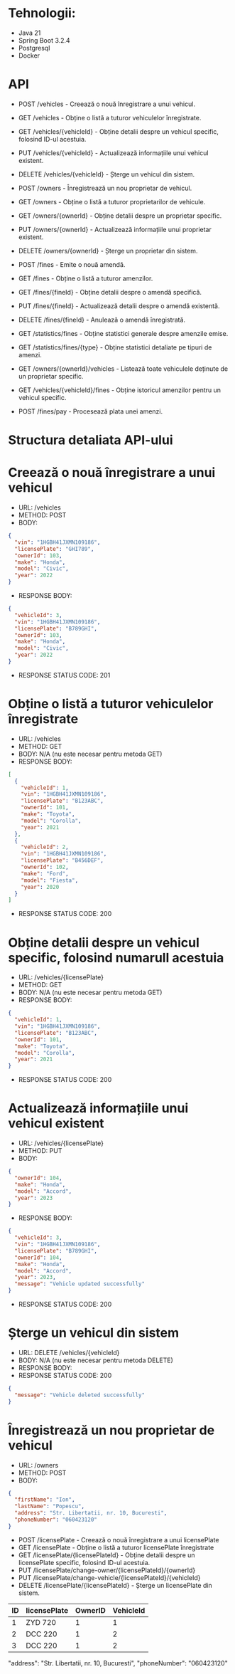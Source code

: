 # Tehnologii: 
- Java 21
- Spring Boot 3.2.4
- Postgresql
- Docker

# API

- POST /vehicles - Creează o nouă înregistrare a unui vehicul.
- GET /vehicles - Obține o listă a tuturor vehiculelor înregistrate.
- GET /vehicles/{vehicleId} - Obține detalii despre un vehicul specific, folosind ID-ul acestuia.
- PUT /vehicles/{vehicleId} - Actualizează informațiile unui vehicul existent.
- DELETE /vehicles/{vehicleId} - Șterge un vehicul din sistem.

- POST /owners - Înregistrează un nou proprietar de vehicul.
- GET /owners - Obține o listă a tuturor proprietarilor de vehicule.
- GET /owners/{ownerId} - Obține detalii despre un proprietar specific.
- PUT /owners/{ownerId} - Actualizează informațiile unui proprietar existent.
- DELETE /owners/{ownerId} - Șterge un proprietar din sistem.

- POST /fines - Emite o nouă amendă.
- GET /fines - Obține o listă a tuturor amenzilor.
- GET /fines/{fineId} - Obține detalii despre o amendă specifică.
- PUT /fines/{fineId} - Actualizează detalii despre o amendă existentă.
- DELETE /fines/{fineId} - Anulează o amendă înregistrată.

- GET /statistics/fines - Obține statistici generale despre amenzile emise.
- GET /statistics/fines/{type} - Obține statistici detaliate pe tipuri de amenzi.
- GET /owners/{ownerId}/vehicles - Listează toate vehiculele deținute de un proprietar specific.
- GET /vehicles/{vehicleId}/fines - Obține istoricul amenzilor pentru un vehicul specific.

- POST /fines/pay - Procesează plata unei amenzi.

# Structura detaliata API-ului

# Creează o nouă înregistrare a unui vehicul
- URL: /vehicles
- METHOD: POST
- BODY:

```json
{
  "vin": "1HGBH41JXMN109186",
  "licensePlate": "GHI789",
  "ownerId": 103,
  "make": "Honda",
  "model": "Civic",
  "year": 2022
}
```

- RESPONSE BODY:

```json
{
  "vehicleId": 3,
  "vin": "1HGBH41JXMN109186",
  "licensePlate": "B789GHI",
  "ownerId": 103,
  "make": "Honda",
  "model": "Civic",
  "year": 2022
}
```

- RESPONSE STATUS CODE: 201

# Obține o listă a tuturor vehiculelor înregistrate

- URL: /vehicles
- METHOD: GET
- BODY: N/A (nu este necesar pentru metoda GET)
- RESPONSE BODY:

```json
[
  {
    "vehicleId": 1,
    "vin": "1HGBH41JXMN109186",
    "licensePlate": "B123ABC",
    "ownerId": 101,
    "make": "Toyota",
    "model": "Corolla",
    "year": 2021
  },
  {
    "vehicleId": 2,
    "vin": "1HGBH41JXMN109186",
    "licensePlate": "B456DEF",
    "ownerId": 102,
    "make": "Ford",
    "model": "Fiesta",
    "year": 2020
  }
]
```

- RESPONSE STATUS CODE: 200

# Obține detalii despre un vehicul specific, folosind numarull acestuia

- URL: /vehicles/{licensePlate}
- METHOD: GET
- BODY: N/A (nu este necesar pentru metoda GET)
- RESPONSE BODY:

```json
{
  "vehicleId": 1,
  "vin": "1HGBH41JXMN109186",
  "licensePlate": "B123ABC",
  "ownerId": 101,
  "make": "Toyota",
  "model": "Corolla",
  "year": 2021
}
```

- RESPONSE STATUS CODE: 200

# Actualizează informațiile unui vehicul existent

- URL:  /vehicles/{licensePlate}
- METHOD: PUT
- BODY:

```json
{
  "ownerId": 104,
  "make": "Honda",
  "model": "Accord",
  "year": 2023
}
```

- RESPONSE BODY:

```json
{
  "vehicleId": 3,
  "vin": "1HGBH41JXMN109186",
  "licensePlate": "B789GHI",
  "ownerId": 104,
  "make": "Honda",
  "model": "Accord",
  "year": 2023,
  "message": "Vehicle updated successfully"
}
```

- RESPONSE STATUS CODE: 200

# Șterge un vehicul din sistem

- URL: DELETE /vehicles/{vehicleId}
- BODY: N/A (nu este necesar pentru metoda DELETE)
- RESPONSE BODY:
- RESPONSE STATUS CODE: 200

```json
{
  "message": "Vehicle deleted successfully"
}
```

# Înregistrează un nou proprietar de vehicul
- URL: /owners
- METHOD: POST
- BODY:
```json
{
  "firstName": "Ion",
  "lastName": "Popescu",
  "address": "Str. Libertatii, nr. 10, Bucuresti",
  "phoneNumber": "060423120"
}
```


[//]: # (Pe viitor v-om extrage licensePlate intr-o tabela aparte, pentru ca el este un obiect care apartie lui owner id, nu lui vehicle)

- POST /licensePlate - Creează o nouă înregistrare a unui licensePlate
- GET /licensePlate - Obține o listă a tuturor licensePlate înregistrate
- GET /licensePlate/{licensePlateId} - Obține detalii despre un licensePlate specific, folosind ID-ul acestuia.
- PUT /licensePlate/change-owner/{licensePlateId}/{ownerId}
- PUT /licensePlate/change-vehicle/{licensePlateId}/{vehicleId}
- DELETE /licensePlate/{licensePlateId} - Șterge un licensePlate din sistem.

| ID | licensePlate | OwnerID | VehicleId |
|----|--------------|---------|-----------|
| 1  | ZYD 720      | 1       | 1         |
| 2  | DCC 220      | 1       | 2         |
| 3  | DCC 220      | 1       | 2         |

[//]: # (Pe viitor v-om extrage address intr-o tabela aparte pentru a normaliza tabela)
"address": "Str. Libertatii, nr. 10, Bucuresti",
"phoneNumber": "060423120"


